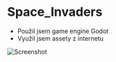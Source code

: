 # Space_Invaders
- Použil jsem game engine Godot
- Využil jsem assety z internetu


![Screenshot]((https://github.com/user-attachments/assets/bfa3c43f-27df-4e0f-8b0b-4b7d90bdab84))

